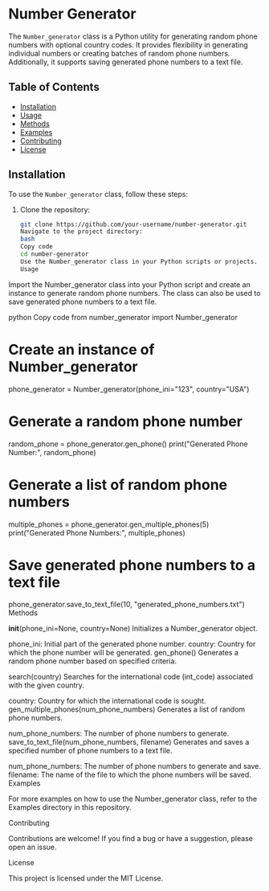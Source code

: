 # Number Generator

The `Number_generator` class is a Python utility for generating random phone numbers with optional country codes. It provides flexibility in generating individual numbers or creating batches of random phone numbers. Additionally, it supports saving generated phone numbers to a text file.

## Table of Contents

- [Installation](#installation)
- [Usage](#usage)
- [Methods](#methods)
- [Examples](#examples)
- [Contributing](#contributing)
- [License](#license)

## Installation

To use the `Number_generator` class, follow these steps:

1. Clone the repository:

   ```bash
   git clone https://github.com/your-username/number-generator.git
   Navigate to the project directory:
   bash
   Copy code
   cd number-generator
   Use the Number_generator class in your Python scripts or projects.
   Usage
   ```

Import the Number_generator class into your Python script and create an instance to generate random phone numbers. The class can also be used to save generated phone numbers to a text file.

python
Copy code
from number_generator import Number_generator

# Create an instance of Number_generator

phone_generator = Number_generator(phone_ini="123", country="USA")

# Generate a random phone number

random_phone = phone_generator.gen_phone()
print("Generated Phone Number:", random_phone)

# Generate a list of random phone numbers

multiple_phones = phone_generator.gen_multiple_phones(5)
print("Generated Phone Numbers:", multiple_phones)

# Save generated phone numbers to a text file

phone_generator.save_to_text_file(10, "generated_phone_numbers.txt")
Methods

**init**(phone_ini=None, country=None)
Initializes a Number_generator object.

phone_ini: Initial part of the generated phone number.
country: Country for which the phone number will be generated.
gen_phone()
Generates a random phone number based on specified criteria.

search(country)
Searches for the international code (int_code) associated with the given country.

country: Country for which the international code is sought.
gen_multiple_phones(num_phone_numbers)
Generates a list of random phone numbers.

num_phone_numbers: The number of phone numbers to generate.
save_to_text_file(num_phone_numbers, filename)
Generates and saves a specified number of phone numbers to a text file.

num_phone_numbers: The number of phone numbers to generate and save.
filename: The name of the file to which the phone numbers will be saved.
Examples

For more examples on how to use the Number_generator class, refer to the Examples directory in this repository.

Contributing

Contributions are welcome! If you find a bug or have a suggestion, please open an issue.

License

This project is licensed under the MIT License.
